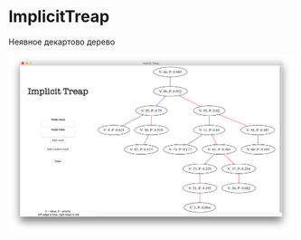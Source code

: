 # ImplicitTreap
Неявное декартово дерево

![:)](https://raw.githubusercontent.com/ElijahOvcharenko/ImplicitTreap/master/screens/screen_1.png?token=AVGJq_o_iW6NhWyHz6lPNGvuSFr3svAVks5aTWZWwA%3D%3D)



